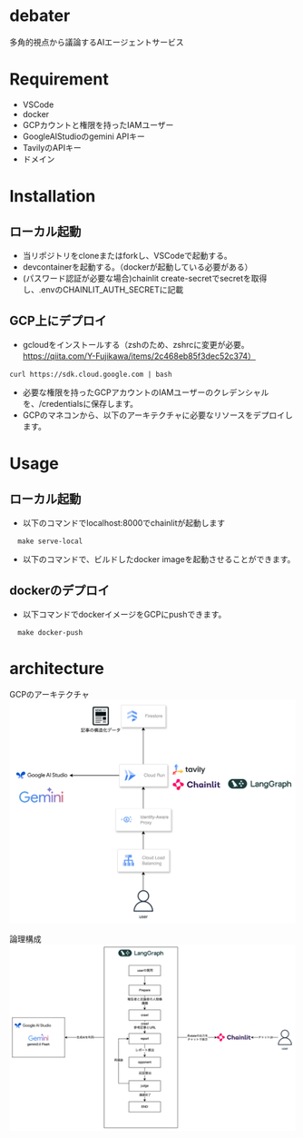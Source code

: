 # debater
多角的視点から議論するAIエージェントサービス

# Requirement

* VSCode
* docker
* GCPカウントと権限を持ったIAMユーザー
* GoogleAIStudioのgemini APIキー
* TavilyのAPIキー
* ドメイン

# Installation
## ローカル起動
- 当リポジトリをcloneまたはforkし、VSCodeで起動する。
- devcontainerを起動する。（dockerが起動している必要がある）
- (パスワード認証が必要な場合)chainlit create-secretでsecretを取得し、.envのCHAINLIT_AUTH_SECRETに記載

## GCP上にデプロイ
- gcloudをインストールする（zshのため、zshrcに変更が必要。https://qiita.com/Y-Fujikawa/items/2c468eb85f3dec52c374）
```
curl https://sdk.cloud.google.com | bash
```
- 必要な権限を持ったGCPアカウントのIAMユーザーのクレデンシャルを、/credentialsに保存します。
- GCPのマネコンから、以下のアーキテクチャに必要なリソースをデプロイします。

# Usage
## ローカル起動
- 以下のコマンドでlocalhost:8000でchainlitが起動します
```
  make serve-local
```
- 以下のコマンドで、ビルドしたdocker imageを起動させることができます。

## dockerのデプロイ
- 以下コマンドでdockerイメージをGCPにpushできます。
```
  make docker-push
```

# architecture
GCPのアーキテクチャ
![alt text](docs/image/architecture.png)

論理構成
![alt text](docs/image/logic.png)
